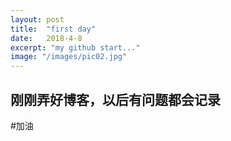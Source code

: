 ```yaml
---
layout: post
title:  "first day"
date:   2018-4-8
excerpt: "my github start..."
image: "/images/pic02.jpg"
---
```


## 刚刚弄好博客，以后有问题都会记录
#加油
	


